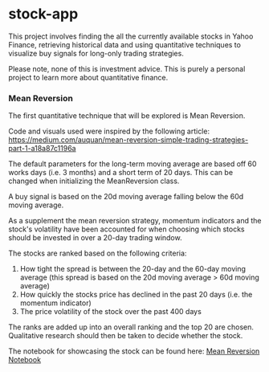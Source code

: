 # stock-app
 
This project involves finding the all the currently available stocks in Yahoo Finance, retrieving historical data and using quantitative techniques to visualize buy signals for long-only trading strategies.

Please note, none of this is investment advice. This is purely a personal project to learn more about quantitative finance. 
### Mean Reversion 

The first quantitative technique that will be explored is Mean Reversion.

Code and visuals used were inspired by the following article: https://medium.com/auquan/mean-reversion-simple-trading-strategies-part-1-a18a87c1196a 

The default parameters for the long-term moving average are based off 60 works days (i.e. 3 months) and a short term of 20 days. This can be changed when initializing the MeanReversion class.

A buy signal is based on the 20d moving average falling below the 60d moving average. 

As a supplement the mean reversion strategy, momentum indicators and the stock's volatility have been accounted for when choosing which stocks should be invested in over a 20-day trading window.

The stocks are ranked based on the following criteria:
1. How tight the spread is between the 20-day and the 60-day moving average (this spread is based on the 20d moving average > 60d moving average)
2. How quickly the stocks price has declined in the past 20 days (i.e. the momentum indicator)
3. The price volatility of the stock over the past 400 days

The ranks are added up into an overall ranking and the top 20 are chosen. Qualitative research should then be taken to decide whether the stock.

The notebook for showcasing the stock can be found here: [Mean Reversion Notebook](mean_reversion_top_stocks.ipynb)